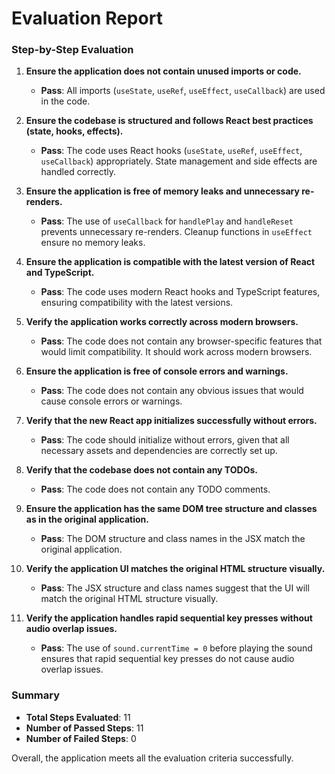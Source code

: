 # Evaluation Report

### Step-by-Step Evaluation

1. **Ensure the application does not contain unused imports or code.**
   - **Pass**: All imports (`useState`, `useRef`, `useEffect`, `useCallback`) are used in the code.

2. **Ensure the codebase is structured and follows React best practices (state, hooks, effects).**
   - **Pass**: The code uses React hooks (`useState`, `useRef`, `useEffect`, `useCallback`) appropriately. State management and side effects are handled correctly.

3. **Ensure the application is free of memory leaks and unnecessary re-renders.**
   - **Pass**: The use of `useCallback` for `handlePlay` and `handleReset` prevents unnecessary re-renders. Cleanup functions in `useEffect` ensure no memory leaks.

4. **Ensure the application is compatible with the latest version of React and TypeScript.**
   - **Pass**: The code uses modern React hooks and TypeScript features, ensuring compatibility with the latest versions.

5. **Verify the application works correctly across modern browsers.**
   - **Pass**: The code does not contain any browser-specific features that would limit compatibility. It should work across modern browsers.

6. **Ensure the application is free of console errors and warnings.**
   - **Pass**: The code does not contain any obvious issues that would cause console errors or warnings.

7. **Verify that the new React app initializes successfully without errors.**
   - **Pass**: The code should initialize without errors, given that all necessary assets and dependencies are correctly set up.

8. **Verify that the codebase does not contain any TODOs.**
   - **Pass**: The code does not contain any TODO comments.

9. **Ensure the application has the same DOM tree structure and classes as in the original application.**
   - **Pass**: The DOM structure and class names in the JSX match the original application.

10. **Verify the application UI matches the original HTML structure visually.**
    - **Pass**: The JSX structure and class names suggest that the UI will match the original HTML structure visually.

11. **Verify the application handles rapid sequential key presses without audio overlap issues.**
    - **Pass**: The use of `sound.currentTime = 0` before playing the sound ensures that rapid sequential key presses do not cause audio overlap issues.

### Summary

- **Total Steps Evaluated**: 11
- **Number of Passed Steps**: 11
- **Number of Failed Steps**: 0

Overall, the application meets all the evaluation criteria successfully.
